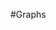 #Graphs

<script src="http://d3js.org/d3.v2.min.js?2.10.0"></script>
<script src="xkcd.js"></script>

<div class="graphs">
    <script>
        // Generate some data.
        function f1 (x) {
            return Math.exp(-0.5 * (x - 1) * (x - 1)) * Math.sin(x + 0.2) + 0.05;
        }

        function f2 (x) {
            return 0.5 * Math.cos(x - 0.5) + 0.1;
        }

        var xmin = -1.0,
            xmax = 7,
            N = 100,
            data = d3.range(xmin, xmax, (xmax - xmin) / N).map(function (d) {
                return {x: d, y: f1(d)};
            })
            data2 = d3.range(xmin, xmax, (xmax - xmin) / N).map(function (d) {
                return {x: d, y: f2(d)};
            });

        // Build the plot.
        var plot = xkcdplot("Title", "Xaxis", "Yaxis");
        plot("div.graphs");

        // Add the lines.
        plot.plot(data);
        plot.plot(data2, {stroke: "red"});

        // Render the image.
        plot.xlim([xmin - 0.5, xmax + 0.5]).draw();

    </script>
</div>